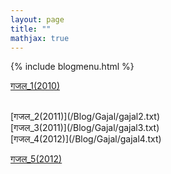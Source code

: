 ```yaml
---
layout: page
title: ""
mathjax: true
---
```


{% include blogmenu.html %}

[गजल_1(2010)](/Blog/Gajal/gajal1.txt)

<br>
[गजल_2(2011)](/Blog/Gajal/gajal2.txt)

<br>
[गजल_3(2011)](/Blog/Gajal/gajal3.txt)

<br>
[गजल_4(2012)](/Blog/Gajal/gajal4.txt)

<br>

[गजल_5(2012)](/Blog/Gajal/gajal5.txt)
